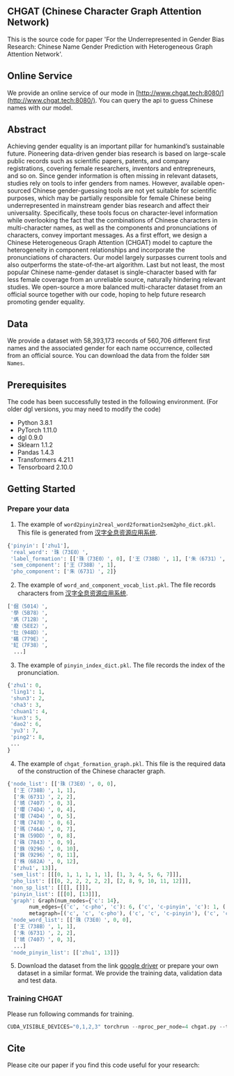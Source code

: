 ## CHGAT (Chinese Character Graph Attention Network) 

This is the source code for paper 'For the Underrepresented in Gender Bias Research: Chinese Name Gender Prediction with Heterogeneous Graph Attention Network'.

## Online Service

We provide an online service of our mode in [http://www.chgat.tech:8080/](http://www.chgat.tech:8080/). You can query the api to guess Chinese names with our model.

## Abstract

Achieving gender equality is an important pillar for humankind’s sustainable future. Pioneering data-driven gender bias research is based on large-scale public records such as scientific papers, patents, and company registrations, covering female researchers, inventors and entrepreneurs, and so on. Since gender information is often missing in relevant datasets, studies rely on tools to infer genders from names. However, available open-sourced Chinese gender-guessing tools are not yet suitable for scientific purposes, which may be partially responsible for female Chinese being underrepresented in mainstream gender bias research and affect their universality. Specifically, these tools focus on character-level information while overlooking the fact that the combinations of Chinese characters in multi-character names, as well as the components and pronunciations of characters, convey important messages. As a first effort, we design a Chinese Heterogeneous Graph Attention (CHGAT) model to capture the heterogeneity in component relationships and incorporate the pronunciations of characters. Our model largely surpasses current tools and also outperforms the state-of-the-art algorithm. Last but not least, the most popular Chinese name-gender dataset is single-character based with far less female coverage from an unreliable source, naturally hindering relevant studies. We open-source a more balanced multi-character dataset from an official source together with our code, hoping to help future research promoting gender equality.

## Data

We provide a dataset with 58,393,173 records of 560,706 different first names and the associated gender for each name occurrence,  collected from an official source. You can download the data from the folder `58M Names`.

## Prerequisites

The code has been successfully tested in the following environment. (For older dgl versions, you may need to modify the code)

 - Python 3.8.1
 - PyTorch 1.11.0
 - dgl 0.9.0
 - Sklearn 1.1.2
 - Pandas 1.4.3
 - Transformers 4.21.1
 - Tensorboard 2.10.0

## Getting Started

### Prepare your data

1. The example of `word2pinyin2real_word2formation2sem2pho_dict.pkl`. This file is generated from [汉字全息资源应用系统](https://qxk.bnu.edu.cn/#/).
```python
{'pinyin': ['zhu1'],
 'real_word': '珠（73E0）',
 'label_formation': [['珠（73E0）', 0], ['王（738B）', 1], ['朱（6731）', 2]],
 'sem_component': ['王（738B）', 1],
 'pho_component': ['朱（6731）', 2]}
```
2. The example of `word_and_component_vocab_list.pkl`. The file records characters from [汉字全息资源应用系统](https://qxk.bnu.edu.cn/#/).
```python
['倔（5014）',
 '學（5B78）',
 '焫（712B）',
 '廢（5EE2）',
 '钍（948D）',
 '瞞（779E）',
 '缸（7F38）',
  ...]
```

3. The example of `pinyin_index_dict.pkl`. The file records the index of the pronunciation.
```python
{'zhu1': 0,
 'ling1': 1,
 'shun3': 2,
 'cha3': 3,
 'chuan1': 4,
 'kun3': 5,
 'dao2': 6,
 'yu3': 7,
 'ping2': 8,
 ...
}
```

4. The example of `chgat_formation_graph.pkl`. This file is the required data of the construction of the Chinese character graph.
```python
{'node_list': [['珠（73E0）', 0, 0],
  ['王（738B）', 1, 1],
  ['朱（6731）', 2, 2],
  ['琇（7407）', 0, 3],
  ['瓔（74D4）', 0, 4],
  ['瓔（74D4）', 0, 5],
  ['瑰（7470）', 0, 6],
  ['瑪（746A）', 0, 7],
  ['姝（59DD）', 0, 8],
  ['硃（7843）', 0, 9],
  ['銖（9296）', 0, 10],
  ['銖（9296）', 0, 11],
  ['株（682A）', 0, 12],
  ['zhu1', 13]],
 'sem_list': [[[0, 1, 1, 1, 1, 1], [1, 3, 4, 5, 6, 7]]],
 'pho_list': [[[0, 2, 2, 2, 2, 2], [2, 8, 9, 10, 11, 12]]],
 'non_sp_list': [[[], []]],
 'pinyin_list': [[[0], [13]]],
 'graph': Graph(num_nodes={'c': 14},
       num_edges={('c', 'c-pho', 'c'): 6, ('c', 'c-pinyin', 'c'): 1, ('c', 'c-sem', 'c'): 6},
       metagraph=[('c', 'c', 'c-pho'), ('c', 'c', 'c-pinyin'), ('c', 'c', 'c-sem')]),
 'node_word_list': [['珠（73E0）', 0, 0],
  ['王（738B）', 1, 1],
  ['朱（6731）', 2, 2],
  ['琇（7407）', 0, 3],
  ...]
 'node_pinyin_list': [['zhu1', 13]]}
```

5. Download the dataset from the link [google driver](https://drive.google.com/drive/folders/1qE4qSYBqZTlSI_XQLNf4NpGrBzi1XrO3?usp=sharing) or prepare your own dataset in a similar format. We provide the training data, validation data and test data.

### Training CHGAT
Please run following commands for training.
```python
CUDA_VISIBLE_DEVICES="0,1,2,3" torchrun --nproc_per_node=4 chgat.py --task='chgat'
```

## Cite
Please cite our paper if you find this code useful for your research:



